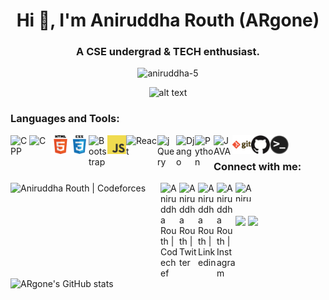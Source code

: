 <h1 align="center">Hi 👋, I'm Aniruddha Routh (ARgone)</h1>
<h3 align="center">A CSE undergrad & TECH enthusiast.</h3>

<p align="center"> <img src="https://komarev.com/ghpvc/?username=aniruddha-5&label=Profile%20views&color=0e75b6&style=flat" alt="aniruddha-5" /> </p>
<p align="center">
<img src="https://media.giphy.com/media/5qcnRWFWfZyXC/giphy.gif" alt="alt text" height="300px" width="300px">
</p>

<h3 align="left">Languages and Tools:</h3>
<img align="left" alt="CPP" width="30px" src="https://upload.wikimedia.org/wikipedia/commons/thumb/1/18/ISO_C%2B%2B_Logo.svg/306px-ISO_C%2B%2B_Logo.svg.png">
<img align="left" alt="C" width="35px" src="https://cdn.iconscout.com/icon/free/png-512/c-programming-569564.png"/>
<img align="left" alt="HTML5" width="30px" src="https://raw.githubusercontent.com/github/explore/80688e429a7d4ef2fca1e82350fe8e3517d3494d/topics/html/html.png" />
<img align="left" alt="CSS3" width="30px" src="https://raw.githubusercontent.com/github/explore/80688e429a7d4ef2fca1e82350fe8e3517d3494d/topics/css/css.png" />
<img align="left" alt="Bootstrap" width="30px" src="https://img.icons8.com/color/452/bootstrap.png">
<img align="left" alt="JavaScript" width="30px" src="https://raw.githubusercontent.com/github/explore/80688e429a7d4ef2fca1e82350fe8e3517d3494d/topics/javascript/javascript.png" />
<img align="left" alt="React" width="50px" src="https://upload.wikimedia.org/wikipedia/commons/a/a7/React-icon.svg" />
<img align="left" alt="jQuery" width="30px" src="https://cdn.icon-icons.com/icons2/2415/PNG/512/jquery_plain_wordmark_logo_icon_146445.png" />
<img align="left" alt="Django" width="30px" src="https://cdn.iconscout.com/icon/free/png-512/django-1-282754.png" />
<img align="left" alt="Python" width="30px" src="https://i.imgur.com/gnK58k4.png" />
<img align="left" alt="JAVA" width="30px" src="https://pics.freeicons.io/uploads/icons/png/378554371540553613-512.png" />
<img align="left" alt="Git" width="30px" src="https://raw.githubusercontent.com/github/explore/80688e429a7d4ef2fca1e82350fe8e3517d3494d/topics/git/git.png" />
<img align="left" alt="GitHub" width="30px" src="https://raw.githubusercontent.com/github/explore/78df643247d429f6cc873026c0622819ad797942/topics/github/github.png" />
<img align="left" alt="Terminal" width="30px" src="https://raw.githubusercontent.com/github/explore/80688e429a7d4ef2fca1e82350fe8e3517d3494d/topics/terminal/terminal.png" />
<br/>

<h3 align="left">Connect with me:</h3>
<a href="https://codeforces.com/profile/argone.exe" target="_blank">
  <img align="left" alt="Aniruddha Routh | Codeforces" width="240px" src="https://upload.wikimedia.org/wikipedia/commons/b/b1/Codeforces_logo.svg" />
</a>
<a href="https://www.codechef.com/users/aniruddha_5" target="_blank">
  <img align="left" alt="Aniruddha Routh | Codechef" width="30px" src="https://api.iconify.design/simple-icons:codechef.svg?color=%2379553A"/>
</a> 
<a href="https://twitter.com/AniruddhaRouth/" target="_blank">
  <img align="left" alt="Aniruddha Routh | Twitter" width="30px" src="https://upload.wikimedia.org/wikipedia/commons/e/eb/Twitter_box.jpg" />
</a>                                                                                                                                    
<a href="https://www.linkedin.com/in/aniruddha-routh/" target="_blank">
  <img align="left" alt="Aniruddha Routh | Linkedin" width="30px" src="https://upload.wikimedia.org/wikipedia/commons/thumb/e/e9/Linkedin_icon.svg/256px-Linkedin_icon.svg.png" />
</a>                                                                                                                                                       
<a href="https://www.instagram.com/aniruddha.exe/" target="_blank">
  <img align="left" alt="Aniruddha Routh | Instagram" width="30px" src="https://upload.wikimedia.org/wikipedia/commons/9/96/Instagram.svg"/>
</a>
<a href="https://www.facebook.com/aniruddha.aniruddha.14661/" target="_blank">
  <img align="left" alt="Aniruddha Routh | Facebook" width="30px" height="30px" src="https://cdn.cdnlogo.com/logos/f/84/facebook.svg"/>
</a>
<br/>
<br/><br/>

<img align="center" src="https://github-readme-stats.vercel.app/api?username=aniruddha-5&count_private=true&show_icons=true&hide_border=true&theme=tokyonight" />

<img align="center" src="https://github-readme-stats.vercel.app/api/top-langs/?username=aniruddha-5&layout=compact&theme=react&count_private=false" />

![ARgone's GitHub stats](https://github-readme-streak-stats.herokuapp.com/?user=aniruddha-5&theme=vision-friendly-dark)
